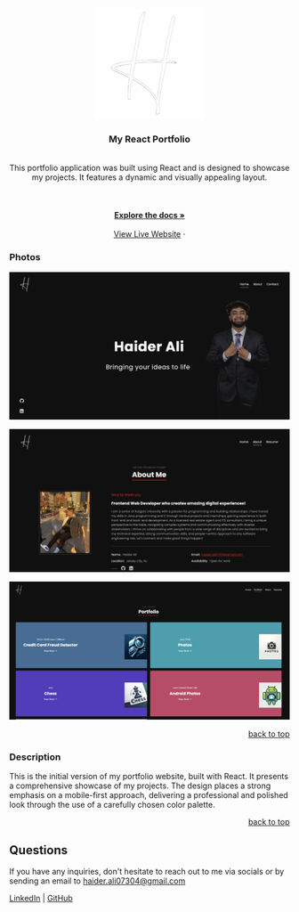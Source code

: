 <a name="readme-top"></a>

  <!-- PROJECT LOGO -->

  <br />
  <div align="center">
    <a href="https://github.com/Haider-Ali-GitHub">
      <img src="src/images/logo.svg" alt="Logo" width="200" height="200">
    </a>
    <h3 align="center">My React Portfolio</h3>
    <p align="center">
    <br/>
This portfolio application was built using React and is designed to showcase my projects. It features a dynamic and visually appealing layout. <br/>
      <br/>
      <!-- Built by: Haider Ali  -->
      <br/>
      <br/>
      <a href="https://github.com/Haider-Ali-GitHub"><strong>Explore the docs »</strong></a>
      <br/>
      <br/>
      <a href="https://devhaiderali.netlify.app/">View Live Website</a>
      ·
      <!-- <a href="https://github.com/mdyeates/my-portfolio/issues">Report Bug</a>
      ·
      <a href="https://github.com/mdyeates/my-portfolio/issues">Request Feature</a>
    </p> -->
  </div>
  
  <!-- TABLE OF CONTENTS -->

  <!-- <details>
    <summary>Table of Contents</summary>
    <ol>
      <li>
        <a href="#about-the-project">About The Project</a>
        <ul>
          <li><a href="#photos">Photos</a></li>
          <li><a href="#built-with">Built With</a></li>
          <li><a href="#description">Description</a></li>
        </ul>
      </li>
      <li>
          <a href="#getting-started">Getting Started</a>
        <ul>
          <li><a href="#prerequisites">Prerequisites</a></li>
          <li><a href="#installation">Installation</a></li>
        </ul>
      </li>
      <li>
          <a href="#usage">Usage</a>
        <ul>
          <li><a href="#mobile-responsive">Mobile Responsive</a></li>
        </ul>
      </li>
      <li><a href="#license">License</a></li>
      <li><a href="#questions">Questions</a></li>
    </ol>
  </details>
   -->
  <!-- ABOUT THE PROJECT -->
  
  <!-- ## About The Project -->
  
  ### Photos
  
  [![My React Portfolio Screen Shot][product-screenshot]](https://devhaiderali.netlify.app/)

[![My React Portfolio Screen Shot][product-screenshot2]](https://devhaiderali.netlify.app/)

[![My React Portfolio Screen Shot][product-screenshot3]](https://devhaiderali.netlify.app/)

<!-- [![My React Portfolio Screen Shot][product-screenshot4]](https://devhaiderali.netlify.app/) -->

  <!-- <p align="right"><a href="#readme-top">back to top</a></p>
  
  ### Built With
  
  - ![React](https://img.shields.io/badge/React-20232A?style=for-the-badge&logo=React&logoColor=61DAFB) -->

  <p align="right"><a href="#readme-top">back to top</a></p>
  
  ### Description
  
  This is the initial version of my portfolio website, built with React. It presents a comprehensive showcase of my projects. The design places a strong emphasis on a mobile-first approach, delivering a professional and polished look through the use of a carefully chosen color palette.
  
  <p align="right"><a href="#readme-top">back to top</a></p>

<!-- QUESTIONS -->
  
## Questions

If you have any inquiries, don't hesitate to reach out to me via socials or by sending an email to <a href="mailto:haider.ali07304@gmail.com">haider.ali07304@gmail.com</a>

<a href="https://www.linkedin.com/in/haiderali0/">LinkedIn</a> | <a href="https://github.com/Haider-Ali-GitHub">GitHub</a>


[product-screenshot]: src/images/screenshot.png
[product-screenshot2]: src/images/screenshot2.png
[product-screenshot3]: src/images/screenshot3.png
[product-screenshot4]: src/images/screenshot4.png
[responsive-screenshot]: src/images/mobile-screenshot.png
[responsive-screenshot2]: src/images/mobile-screenshot2.png
[responsive-screenshot3]: src/images/mobile-screenshot3.png
